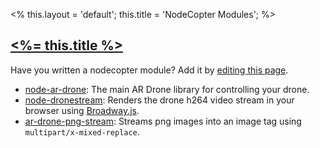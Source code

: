 <%
this.layout = 'default';
this.title = 'NodeCopter Modules';
%>

<h2 id="modules"><a href="#modules"><%= this.title %></a></h2>

Have you written a nodecopter module? Add it by [editing this
page](https://github.com/nodecopter/nodecopter.com/edit/master/pages/modules.md).

* [node-ar-drone](https://github.com/felixge/node-ar-drone): The main AR Drone
  library for controlling your drone.
* [node-dronestream](https://github.com/bkw/node-dronestream): Renders the
  drone h264 video stream in your browser using
  [Broadway.js](https://github.com/mbebenita/Broadway).
* [ar-drone-png-stream](https://github.com/Soarez/ar-drone-png-stream): Streams
  png images into an image tag using `multipart/x-mixed-replace`.
